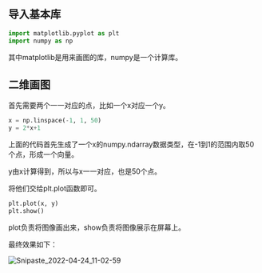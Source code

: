 ## 导入基本库

```python
import matplotlib.pyplot as plt
import numpy as np
```

其中matplotlib是用来画图的库，numpy是一个计算库。

## 二维画图

首先需要两个一一对应的点，比如一个x对应一个y。

```python
x = np.linspace(-1, 1, 50)
y = 2*x+1
```

上面的代码首先生成了一个x的numpy.ndarray数据类型，在-1到1的范围内取50个点，形成一个向量。

y由x计算得到，所以与x一一对应，也是50个点。

将他们交给plt.plot函数即可。

```python
plt.plot(x, y)
plt.show()
```

plot负责将图像画出来，show负责将图像展示在屏幕上。

最终效果如下：

![Snipaste_2022-04-24_11-02-59](C:\ObsidianNotes\笔记图片库\Snipaste_2022-04-24_11-02-59.png)